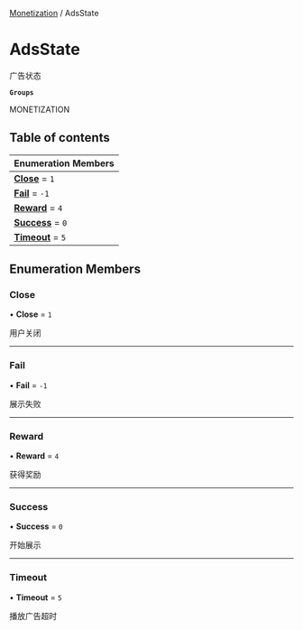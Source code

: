 [Monetization](../groups/Monetization.Monetization.md) / AdsState

# AdsState <Badge type="tip" text="Enumeration" /> <Score text="AdsState" />

广告状态

**`Groups`**

MONETIZATION

## Table of contents

| Enumeration Members |
| :-----|
| **[Close](Service.AdsState.md#close)** = ``1`` <br> |
| **[Fail](Service.AdsState.md#fail)** = ``-1`` <br> |
| **[Reward](Service.AdsState.md#reward)** = ``4`` <br> |
| **[Success](Service.AdsState.md#success)** = ``0`` <br> |
| **[Timeout](Service.AdsState.md#timeout)** = ``5`` <br> |

## Enumeration Members

### Close <Score text="Close" /> 

• **Close** = ``1``

用户关闭

___

### Fail <Score text="Fail" /> 

• **Fail** = ``-1``

展示失败

___

### Reward <Score text="Reward" /> 

• **Reward** = ``4``

获得奖励

___

### Success <Score text="Success" /> 

• **Success** = ``0``

开始展示

___

### Timeout <Score text="Timeout" /> 

• **Timeout** = ``5``

播放广告超时
